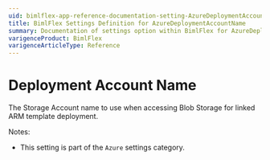 ```yaml
---
uid: bimlflex-app-reference-documentation-setting-AzureDeploymentAccountName
title: BimlFlex Settings Definition for AzureDeploymentAccountName
summary: Documentation of settings option within BimlFlex for AzureDeploymentAccountName
varigenceProduct: BimlFlex
varigenceArticleType: Reference
---
```


# Deployment Account Name

The Storage Account name to use when accessing Blob Storage for linked ARM template deployment.

Notes:

* This setting is part of the `Azure` settings category.
